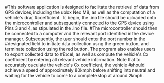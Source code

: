 #This software application is designed to facilitate the retrieval of data from GPS devices, including the ublox Neo M8, as well as the computation of a vehicle's drag #coefficient. To begin, the .ino file should be uploaded onto the microcontroller and subsequently connected to the GPS device using Pins 3 and 4, as stipulated in the .ino file. #The microcontroller should then be connected to a computer and the relevant port identified in the device manager. Subsequently, the user should enter the port number in the #designated field to initiate data collection using the green button, and terminate collection using the red button. The program also enables users to export collected data to #Excel, as well as compute the vehicle's Cx coefficient by entering all relevant vehicle information. Note that to accurately calculate the vehicle's Cx coefficient, the vehicle #should achieve a speed of approximately 80kmph before shifting into neutral and waiting for the vehicle to come to a complete stop at around 2kmph.
